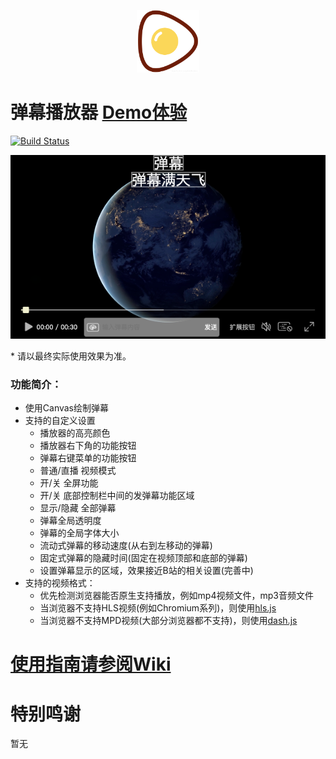 <p align="center">
<img src="./logo.png" alt="DanPlayer" width="100">
</p>

# 弹幕播放器 [Demo体验](https://gzlock.github.io/danplayer)
[![Build Status](https://www.travis-ci.org/gzlock/danplayer.svg?branch=master)](https://www.travis-ci.org/gzlock/danplayer)

<p align="center">
<img src="./images/screenshot.png" alt="screenshot">
</p>
* 请以最终实际使用效果为准。

### 功能简介：

- 使用Canvas绘制弹幕
- 支持的自定义设置
    - 播放器的高亮颜色
    - 播放器右下角的功能按钮
    - 弹幕右键菜单的功能按钮
    - 普通/直播 视频模式
    - 开/关 全屏功能
    - 开/关 底部控制栏中间的发弹幕功能区域
    - 显示/隐藏 全部弹幕
    - 弹幕全局透明度
    - 弹幕的全局字体大小
    - 流动式弹幕的移动速度(从右到左移动的弹幕)
    - 固定式弹幕的隐藏时间(固定在视频顶部和底部的弹幕)
    - 设置弹幕显示的区域，效果接近B站的相关设置(完善中)
- 支持的视频格式：
    - 优先检测浏览器能否原生支持播放，例如mp4视频文件，mp3音频文件
    - 当浏览器不支持HLS视频(例如Chromium系列)，则使用[hls.js](https://github.com/video-dev/hls.js)
    - 当浏览器不支持MPD视频(大部分浏览器都不支持)，则使用[dash.js](https://github.com/Dash-Industry-Forum/dash.js)

# [使用指南请参阅Wiki](https://github.com/gzlock/danplayer/wiki)

# 特别鸣谢
暂无

